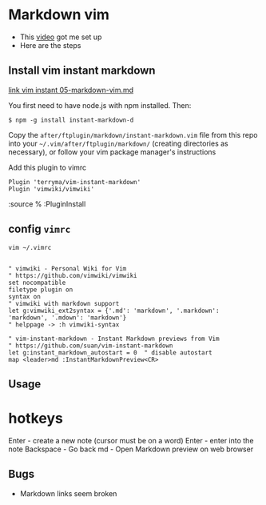 # Markdown vim
* This [video](https://www.youtube.com/watch?v=ONh95PNBW-Q) got me set up
* Here are the steps

## Install vim instant markdown
[link vim instant 05-markdown-vim.md](https://github.com/suan/vim-instant-markdown)

You first need to have node.js with npm installed. Then:

`$ npm -g install instant-markdown-d`

Copy the `after/ftplugin/markdown/instant-markdown.vim` file from this repo into your `~/.vim/after/ftplugin/markdown/` (creating directories as necessary), or follow your vim package manager's instructions

Add this plugin to vimrc

```
Plugin 'terryma/vim-instant-markdown'
Plugin 'vimwiki/vimwiki'
```

:source %
:PluginInstall

## config `vimrc`

```
vim ~/.vimrc


" vimwiki - Personal Wiki for Vim
" https://github.com/vimwiki/vimwiki
set nocompatible
filetype plugin on
syntax on
" vimwiki with markdown support
let g:vimwiki_ext2syntax = {'.md': 'markdown', '.markdown': 'markdown', '.mdown': 'markdown'}
" helppage -> :h vimwiki-syntax 

" vim-instant-markdown - Instant Markdown previews from Vim
" https://github.com/suan/vim-instant-markdown
let g:instant_markdown_autostart = 0  " disable autostart
map <leader>md :InstantMarkdownPreview<CR>
```

## Usage

# hotkeys
Enter - create a new note (cursor must be on a word)
Enter - enter into the note
Backspace - Go back
<leader>md - Open Markdown preview on web browser

## Bugs
* Markdown links seem broken
